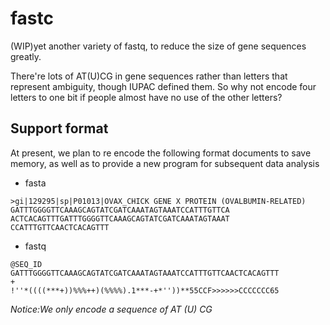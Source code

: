 # fastc
(WIP)yet another variety of fastq, to reduce the size of gene sequences greatly.

There're lots of AT(U)CG in gene sequences rather than letters that represent ambiguity, though IUPAC defined them. So why not encode four letters to one bit if people almost have no use of the other letters?



## Support format
At present, we plan to re encode the following format documents to save memory, as well as to provide a new program for subsequent data analysis  


* fasta
```
>gi|129295|sp|P01013|OVAX_CHICK GENE X PROTEIN (OVALBUMIN-RELATED)
GATTTGGGGTTCAAAGCAGTATCGATCAAATAGTAAATCCATTTGTTCA
ACTCACAGTTTGATTTGGGGTTCAAAGCAGTATCGATCAAATAGTAAAT
CCATTTGTTCAACTCACAGTTT
```

* fastq
```
@SEQ_ID
GATTTGGGGTTCAAAGCAGTATCGATCAAATAGTAAATCCATTTGTTCAACTCACAGTTT
+
!''*((((***+))%%%++)(%%%%).1***-+*''))**55CCF>>>>>>CCCCCCC65
```

*Notice:We only encode a sequence of AT (U) CG*
